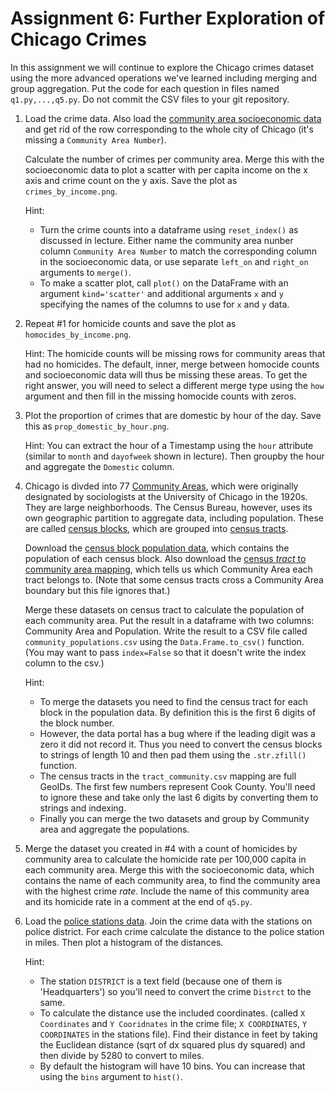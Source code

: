 # Assignment 6: Further Exploration of Chicago Crimes
In this assignment we will continue to explore the Chicago crimes dataset using the more advanced operations we've learned including merging and group aggregation. Put the code for each question in files named `q1.py,...,q5.py`. Do not commit the CSV files to your git repository.

1. Load the crime data. Also load the [community area socioeconomic data](https://data.cityofchicago.org/Health-Human-Services/Census-Data-Selected-socioeconomic-indicators-in-C/kn9c-c2s2) and get rid of the row corresponding to the whole city of Chicago (it's missing a `Community Area Number`).

    Calculate the number of crimes per community area. Merge this with the socioeconomic data to plot a scatter with per capita income on the x axis and crime count on the y axis. Save the plot as `crimes_by_income.png`.

    Hint:
     - Turn the crime counts into a dataframe using `reset_index()` as discussed in lecture. Either name the community area nunber column `Community Area Number` to match the corresponding column in the socioeconomic data, or use separate `left_on` and `right_on` arguments to `merge()`.
     - To make a scatter plot, call `plot()` on the DataFrame with an argument `kind='scatter'` and additional arguments `x` and `y` specifying the names of the columns to use for `x` and `y` data.
    
2. Repeat #1 for homicide counts and save the plot as `homocides_by_income.png`.

    Hint: The homicide counts will be missing rows for community areas that had no homicides. The default, inner, merge between homocide counts and socioeconomic data will thus be missing these areas. To get the right answer, you will need to select a different merge type using the `how` argument and then fill in the missing homocide counts with zeros.
  
3. Plot the proportion of crimes that are domestic by hour of the day. Save this as `prop_domestic_by_hour.png`.

    Hint: You can extract the hour of a Timestamp using the `hour` attribute (similar to `month` and `dayofweek` shown in lecture). Then groupby the hour and aggregate the `Domestic` column.

4. Chicago is divded into 77 [Community Areas](https://data.cityofchicago.org/Facilities-Geographic-Boundaries/Boundaries-Community-Areas-current-/cauq-8yn6/data), which were originally designated by sociologists at the University of Chicago in the 1920s. They are large neighborhoods. The Census Bureau, however, uses its own geographic partition to aggregate data, including population. These are called [census blocks](https://data.cityofchicago.org/Facilities-Geographic-Boundaries/Boundaries-Census-Blocks-2010/mfzt-js4n/data), which are grouped into [census tracts](https://data.cityofchicago.org/Facilities-Geographic-Boundaries/Boundaries-Census-Tracts-2010/5jrd-6zik/data).

    Download the [census block population data](https://data.cityofchicago.org/Facilities-Geographic-Boundaries/Population-by-2010-Census-Block/5yjb-v3mj), which contains the population of each census block. Also download the [census *tract* to community area mapping](https://github.com/harris-ippp/s18-a06/raw/master/tract_community.csv), which tells us which Community Area each tract belongs to. (Note that some census tracts cross a Community Area boundary but this file ignores that.)

    Merge these datasets on census tract to calculate the population of each community area. Put the result in a dataframe with two columns: Community Area and Population. Write the result to a CSV file called `community_populations.csv` using the `Data.Frame.to_csv()` function. (You may want to pass `index=False` so that it doesn't write the index column to the csv.)
    
    Hint: 
    - To merge the datasets you need to find the census tract for each block in the population data. By definition this is the first 6 digits of the block number. 
    - However, the data portal has a bug where if the leading digit was a zero it did not record it. Thus you need to convert the census blocks to strings of length 10 and then pad them using the `.str.zfill()` function.
    - The census tracts in the `tract_community.csv` mapping are full GeoIDs. The first few numbers represent Cook County. You'll need to ignore these and take only the last 6 digits by converting them to strings and indexing.
    - Finally you can merge the two datasets and group by Community area and aggregate the populations.

5. Merge the dataset you created in #4 with a count of homicides by community area to calculate the homicide rate per 100,000 capita in each community area. Merge this with the socioeconomic data, which contains the name of each community area, to find the community area with the highest crime *rate*. Include the name of this community area and its homicide rate in a comment at the end of `q5.py`.

6. Load the [police stations data](https://data.cityofchicago.org/Public-Safety/Police-Stations/z8bn-74gv). Join the crime data with the stations on police district. For each crime calculate the distance to the police station in miles. Then plot a histogram of the distances.

    Hint:
     - The station `DISTRICT` is a text field (because one of them is 'Headquarters') so you'll need to convert the crime `Distrct` to the same.
     - To calculate the distance use the included coordinates. (called `X Coordinates` and `Y Cooridnates` in the crime file; `X COORDINATES`, `Y COORDINATES` in the stations file). Find their distance in feet by taking the Euclidean distance (sqrt of dx squared plus dy squared) and then divide by 5280 to convert to miles.
     - By default the histogram will have 10 bins. You can increase that using the `bins` argument to `hist()`.
